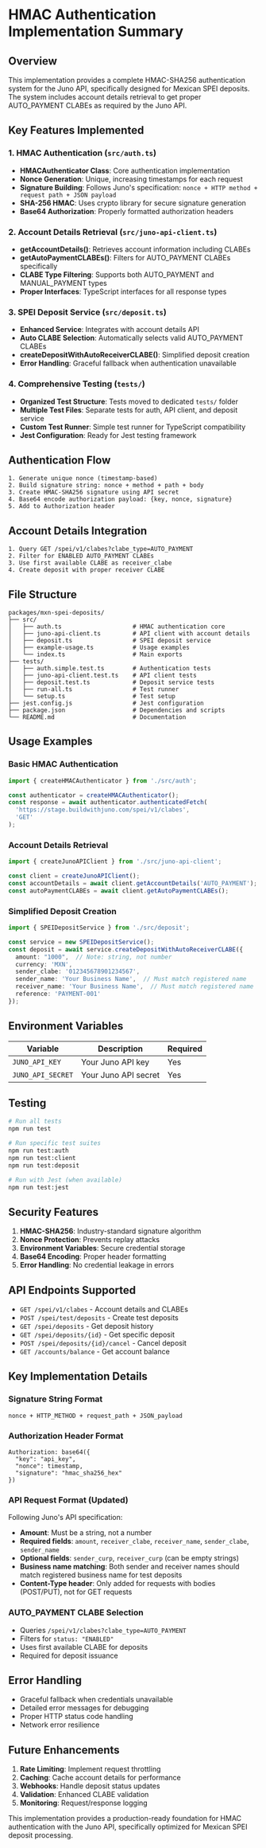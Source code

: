 # HMAC Authentication Implementation Summary

## Overview

This implementation provides a complete HMAC-SHA256 authentication system for the Juno API, specifically designed for Mexican SPEI deposits. The system includes account details retrieval to get proper AUTO_PAYMENT CLABEs as required by the Juno API.

## Key Features Implemented

### 1. HMAC Authentication (`src/auth.ts`)
- **HMACAuthenticator Class**: Core authentication implementation
- **Nonce Generation**: Unique, increasing timestamps for each request
- **Signature Building**: Follows Juno's specification: `nonce + HTTP method + request path + JSON payload`
- **SHA-256 HMAC**: Uses crypto library for secure signature generation
- **Base64 Authorization**: Properly formatted authorization headers

### 2. Account Details Retrieval (`src/juno-api-client.ts`)
- **getAccountDetails()**: Retrieves account information including CLABEs
- **getAutoPaymentCLABEs()**: Filters for AUTO_PAYMENT CLABEs specifically
- **CLABE Type Filtering**: Supports both AUTO_PAYMENT and MANUAL_PAYMENT types
- **Proper Interfaces**: TypeScript interfaces for all response types

### 3. SPEI Deposit Service (`src/deposit.ts`)
- **Enhanced Service**: Integrates with account details API
- **Auto CLABE Selection**: Automatically selects valid AUTO_PAYMENT CLABEs
- **createDepositWithAutoReceiverCLABE()**: Simplified deposit creation
- **Error Handling**: Graceful fallback when authentication unavailable

### 4. Comprehensive Testing (`tests/`)
- **Organized Test Structure**: Tests moved to dedicated `tests/` folder
- **Multiple Test Files**: Separate tests for auth, API client, and deposit service
- **Custom Test Runner**: Simple test runner for TypeScript compatibility
- **Jest Configuration**: Ready for Jest testing framework

## Authentication Flow

```
1. Generate unique nonce (timestamp-based)
2. Build signature string: nonce + method + path + body
3. Create HMAC-SHA256 signature using API secret
4. Base64 encode authorization payload: {key, nonce, signature}
5. Add to Authorization header
```

## Account Details Integration

```
1. Query GET /spei/v1/clabes?clabe_type=AUTO_PAYMENT
2. Filter for ENABLED AUTO_PAYMENT CLABEs
3. Use first available CLABE as receiver_clabe
4. Create deposit with proper receiver CLABE
```

## File Structure

```
packages/mxn-spei-deposits/
├── src/
│   ├── auth.ts                    # HMAC authentication core
│   ├── juno-api-client.ts         # API client with account details
│   ├── deposit.ts                 # SPEI deposit service
│   ├── example-usage.ts           # Usage examples
│   └── index.ts                   # Main exports
├── tests/
│   ├── auth.simple.test.ts        # Authentication tests
│   ├── juno-api-client.test.ts    # API client tests
│   ├── deposit.test.ts            # Deposit service tests
│   ├── run-all.ts                 # Test runner
│   └── setup.ts                   # Test setup
├── jest.config.js                 # Jest configuration
├── package.json                   # Dependencies and scripts
└── README.md                      # Documentation
```

## Usage Examples

### Basic HMAC Authentication
```typescript
import { createHMACAuthenticator } from './src/auth';

const authenticator = createHMACAuthenticator();
const response = await authenticator.authenticatedFetch(
  'https://stage.buildwithjuno.com/spei/v1/clabes',
  'GET'
);
```

### Account Details Retrieval
```typescript
import { createJunoAPIClient } from './src/juno-api-client';

const client = createJunoAPIClient();
const accountDetails = await client.getAccountDetails('AUTO_PAYMENT');
const autoPaymentCLABEs = await client.getAutoPaymentCLABEs();
```

### Simplified Deposit Creation
```typescript
import { SPEIDepositService } from './src/deposit';

const service = new SPEIDepositService();
const deposit = await service.createDepositWithAutoReceiverCLABE({
  amount: "1000",  // Note: string, not number
  currency: 'MXN',
  sender_clabe: '012345678901234567',
  sender_name: 'Your Business Name',  // Must match registered name
  receiver_name: 'Your Business Name',  // Must match registered name
  reference: 'PAYMENT-001'
});
```

## Environment Variables

| Variable | Description | Required |
|----------|-------------|----------|
| `JUNO_API_KEY` | Your Juno API key | Yes |
| `JUNO_API_SECRET` | Your Juno API secret | Yes |

## Testing

```bash
# Run all tests
npm run test

# Run specific test suites
npm run test:auth
npm run test:client
npm run test:deposit

# Run with Jest (when available)
npm run test:jest
```

## Security Features

1. **HMAC-SHA256**: Industry-standard signature algorithm
2. **Nonce Protection**: Prevents replay attacks
3. **Environment Variables**: Secure credential storage
4. **Base64 Encoding**: Proper header formatting
5. **Error Handling**: No credential leakage in errors

## API Endpoints Supported

- `GET /spei/v1/clabes` - Account details and CLABEs
- `POST /spei/test/deposits` - Create test deposits
- `GET /spei/deposits` - Get deposit history
- `GET /spei/deposits/{id}` - Get specific deposit
- `POST /spei/deposits/{id}/cancel` - Cancel deposit
- `GET /accounts/balance` - Get account balance

## Key Implementation Details

### Signature String Format
```
nonce + HTTP_METHOD + request_path + JSON_payload
```

### Authorization Header Format
```
Authorization: base64({
  "key": "api_key",
  "nonce": timestamp,
  "signature": "hmac_sha256_hex"
})
```

### API Request Format (Updated)
Following Juno's API specification:
- **Amount**: Must be a string, not a number
- **Required fields**: `amount`, `receiver_clabe`, `receiver_name`, `sender_clabe`, `sender_name`
- **Optional fields**: `sender_curp`, `receiver_curp` (can be empty strings)
- **Business name matching**: Both sender and receiver names should match registered business name for test deposits
- **Content-Type header**: Only added for requests with bodies (POST/PUT), not for GET requests

### AUTO_PAYMENT CLABE Selection
- Queries `/spei/v1/clabes?clabe_type=AUTO_PAYMENT`
- Filters for `status: "ENABLED"`
- Uses first available CLABE for deposits
- Required for deposit issuance

## Error Handling

- Graceful fallback when credentials unavailable
- Detailed error messages for debugging
- Proper HTTP status code handling
- Network error resilience

## Future Enhancements

1. **Rate Limiting**: Implement request throttling
2. **Caching**: Cache account details for performance
3. **Webhooks**: Handle deposit status updates
4. **Validation**: Enhanced CLABE validation
5. **Monitoring**: Request/response logging

This implementation provides a production-ready foundation for HMAC authentication with the Juno API, specifically optimized for Mexican SPEI deposit processing.